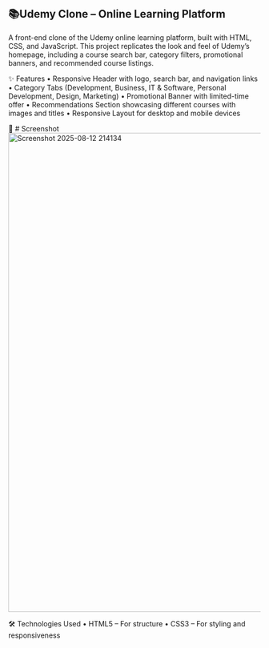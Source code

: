 ## 📚Udemy Clone – Online Learning Platform
A front-end clone of the Udemy online learning platform, built with HTML, CSS, and JavaScript. This project replicates the look and feel of Udemy’s homepage, including a course search bar, category filters, promotional banners, and recommended course listings.

✨ Features • Responsive Header with logo, search bar, and navigation links • Category Tabs (Development, Business, IT & Software, Personal Development, Design, Marketing) • Promotional Banner with limited-time offer • Recommendations Section showcasing different courses with images and titles • Responsive Layout for desktop and mobile devices

📸  # Screenshot
<img width="1908" height="957" alt="Screenshot 2025-08-12 214134" src="https://github.com/user-attachments/assets/ae12161e-8fb4-49bd-a6a3-f53f438c6672" />

🛠️ Technologies Used • HTML5 – For structure • CSS3 – For styling and responsiveness
